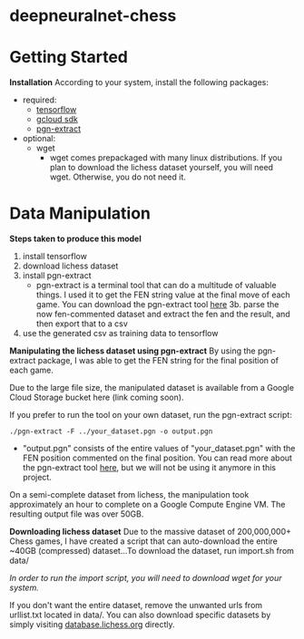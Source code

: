 # deepneuralnet-chess

# Getting Started 
**Installation**
According to your system, install the following packages:
  - required:
    - [tensorflow](https://www.tensorflow.org/install/)
    - [gcloud sdk](https://cloud.google.com/sdk/)
    - [pgn-extract](https://www.cs.kent.ac.uk/people/staff/djb/pgn-extract/)
  - optional:
    - wget
       - wget comes prepackaged with many linux distributions. If you plan to download the lichess dataset yourself, you will need wget. Otherwise, you do not need it.

# Data Manipulation
**Steps taken to produce this model**
1. install tensorflow
2. download lichess dataset 
3. install pgn-extract
    - pgn-extract is a terminal tool that can do a multitude of valuable things. I used it to get the FEN string value at the final move of each game. You can download the pgn-extract tool [here](https://www.cs.kent.ac.uk/people/staff/djb/pgn-extract/)
3b. parse the now fen-commented dataset and extract the fen and the result, and then export that to a csv
4. use the generated csv as training data to tensorflow
    
**Manipulating the lichess dataset using pgn-extract**
By using the pgn-extract package, I was able to get the FEN string for the final position of each game.

Due to the large file size, the manipulated dataset is available from a Google Cloud Storage bucket here (link coming soon).

If you prefer to run the tool on your own dataset, run the pgn-extract script:

```
./pgn-extract -F ../your_dataset.pgn -o output.pgn
```
- "output.pgn" consists of the entire values of "your_dataset.pgn" with the FEN position commented on the final position. You can read more about the pgn-extract tool [here](ftp://ftp.cs.kent.ac.uk/pub/djb/pgn-extract/help.html), but we will not be using it anymore in this project.

On a semi-complete dataset from lichess, the manipulation took approximately an hour to complete on a Google Compute Engine VM. The resulting output file was over 50GB.


**Downloading lichess dataset**
Due to the massive dataset of 200,000,000+ Chess games, I have created a script that can auto-download the entire ~40GB (compressed) dataset...To download the dataset, run import.sh from data/

*In order to run the import script, you will need to download wget for your system.*

If you don't want the entire dataset, remove the unwanted urls from urllist.txt located in data/. You can also download specific datasets by simply visiting [database.lichess.org](https://database.lichess.org/) directly.
